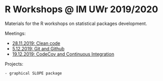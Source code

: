# R Workshops @ IM UWr 2019/2020

Materials for the R workshops on statistical packages development. 

Meetings:

- [28.11.2019: Clean code](https://github.com/StatsIMUWr/R_Workshops/tree/master/Meetings/11_28_CleanCode/)
- [5.12.2019: Git and Github](https://github.com/StatsIMUWr/R_Workshops/tree/master/Meetings/12_05_Git)
- [19.12.2019: CodeCov and Continuous Integration](https://github.com/StatsIMUWr/R_Workshops/tree/master/Meetings/12_19_CodeCovCI)

Projects:

    - graphical SLOPE package